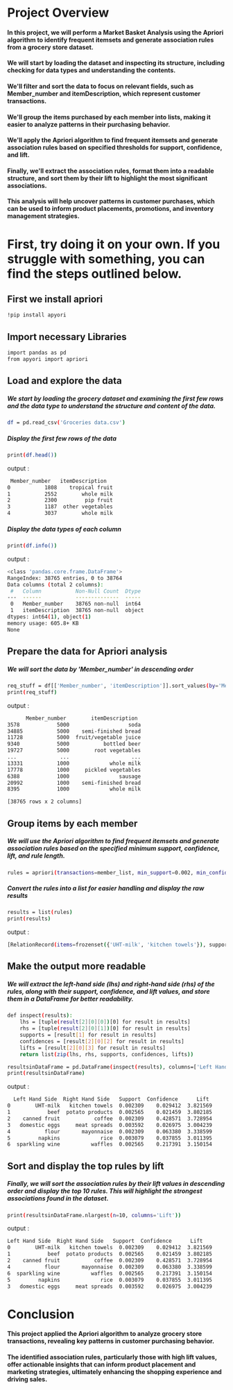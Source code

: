 # Project Overview

#### In this project, we will perform a Market Basket Analysis using the Apriori algorithm to identify frequent itemsets and generate association rules from a grocery store dataset.

#### We will start by loading the dataset and inspecting its structure, including checking for data types and understanding the contents.

#### We'll filter and sort the data to focus on relevant fields, such as Member_number and itemDescription, which represent customer transactions.

#### We'll group the items purchased by each member into lists, making it easier to analyze patterns in their purchasing behavior.

#### We'll apply the Apriori algorithm to find frequent itemsets and generate association rules based on specified thresholds for support, confidence, and lift.

#### Finally, we'll extract the association rules, format them into a readable structure, and sort them by their lift to highlight the most significant associations.

#### This analysis will help uncover patterns in customer purchases, which can be used to inform product placements, promotions, and inventory management strategies.

# First, try doing it on your own. If you struggle with something, you can find the steps outlined below.

## **First we install apriori**
```bash
!pip install apyori
```
## **Import necessary Libraries**
```bash
import pandas as pd
from apyori import apriori
```
## **Load and explore the data**
##### We start by loading the grocery dataset and examining the first few rows and the data type to understand the structure and content of the data.
```bash
df = pd.read_csv('Groceries data.csv')
```
##### Display the first few rows of the data
```bash
print(df.head())
```
output :
```bash
 Member_number   itemDescription
0           1808    tropical fruit
1           2552        whole milk
2           2300         pip fruit
3           1187  other vegetables
4           3037        whole milk
```
##### Display the data types of each column
```bash
print(df.info())
```
output :
```bash
<class 'pandas.core.frame.DataFrame'>
RangeIndex: 38765 entries, 0 to 38764
Data columns (total 2 columns):
 #   Column           Non-Null Count  Dtype 
---  ------           --------------  ----- 
 0   Member_number    38765 non-null  int64 
 1   itemDescription  38765 non-null  object
dtypes: int64(1), object(1)
memory usage: 605.8+ KB
None
```
## **Prepare the data for Apriori analysis**
##### We will sort the data by 'Member_number' in descending order
```bash
req_stuff = df[['Member_number', 'itemDescription']].sort_values(by='Member_number', ascending=False)
print(req_stuff)
```
output :
```bash
      Member_number        itemDescription
3578            5000                   soda
34885           5000    semi-finished bread
11728           5000  fruit/vegetable juice
9340            5000           bottled beer
19727           5000        root vegetables
...              ...                    ...
13331           1000             whole milk
17778           1000     pickled vegetables
6388            1000                sausage
20992           1000    semi-finished bread
8395            1000             whole milk

[38765 rows x 2 columns]
```
## **Group items by each member**
##### We will use the Apriori algorithm to find frequent itemsets and generate association rules based on the specified minimum support, confidence, lift, and rule length.
```bash
rules = apriori(transactions=member_list, min_support=0.002, min_confidence=0.0002, min_lift=3, min_length=2, max_length=2)
```
##### Convert the rules into a list for easier handling and display the raw results
```bash
results = list(rules)
print(results)
```
output :
```bash
[RelationRecord(items=frozenset({'UHT-milk', 'kitchen towels'}), support=0.002308876346844536, ordered_statistics=[OrderedStatistic(items_base=frozenset({'UHT-milk'}), items_add=frozenset({'kitchen towels'}), confidence=0.029411764705882356, lift=3.821568627450981), OrderedStatistic(items_base=frozenset({'kitchen towels'}), items_add=frozenset({'UHT-milk'}), confidence=0.30000000000000004, lift=3.821568627450981)]), RelationRecord(items=frozenset({'beef', 'potato products'}), support=0.002565418163160595, ordered_statistics=[OrderedStatistic(items_base=frozenset({'beef'}), items_add=frozenset({'potato products'}), confidence=0.02145922746781116, lift=3.8021849395239955), OrderedStatistic(items_base=frozenset({'potato products'}), items_add=frozenset({'beef'}), confidence=0.4545454545454546, lift=3.8021849395239955)]), RelationRecord(items=frozenset({'canned fruit', 'coffee'}), support=0.002308876346844536, ordered_statistics=[OrderedStatistic(items_base=frozenset({'canned fruit'}), items_add=frozenset({'coffee'}), confidence=0.4285714285714286, lift=3.7289540816326534), OrderedStatistic(items_base=frozenset({'coffee'}), items_add=frozenset({'canned fruit'}), confidence=0.020089285714285716, lift=3.7289540816326534)]), RelationRecord(items=frozenset({'meat spreads', 'domestic eggs'}), support=0.0035915854284248334, ordered_statistics=[OrderedStatistic(items_base=frozenset({'domestic eggs'}), items_add=frozenset({'meat spreads'}), confidence=0.02697495183044316, lift=3.0042389210019267), OrderedStatistic(items_base=frozenset({'meat spreads'}), items_add=frozenset({'domestic eggs'}), confidence=0.4, lift=3.0042389210019267)]), RelationRecord(items=frozenset({'flour', 'mayonnaise'}), support=0.002308876346844536, ordered_statistics=[OrderedStatistic(items_base=frozenset({'flour'}), items_add=frozenset({'mayonnaise'}), confidence=0.06338028169014086, lift=3.3385991625428253), OrderedStatistic(items_base=frozenset({'mayonnaise'}), items_add=frozenset({'flour'}), confidence=0.12162162162162163, lift=3.338599162542825)]), RelationRecord(items=frozenset({'rice', 'napkins'}), support=0.0030785017957927143, ordered_statistics=[OrderedStatistic(items_base=frozenset({'napkins'}), items_add=frozenset({'rice'}), confidence=0.03785488958990536, lift=3.0113950943153287), OrderedStatistic(items_base=frozenset({'rice'}), items_add=frozenset({'napkins'}), confidence=0.2448979591836735, lift=3.011395094315329)]), RelationRecord(items=frozenset({'waffles', 'sparkling wine'}), support=0.002565418163160595, ordered_statistics=[OrderedStatistic(items_base=frozenset({'sparkling wine'}), items_add=frozenset({'waffles'}), confidence=0.21739130434782608, lift=3.1501535477614353), OrderedStatistic(items_base=frozenset({'waffles'}), items_add=frozenset({'sparkling wine'}), confidence=0.03717472118959108, lift=3.1501535477614353)])]
```
## **Make the output more readable**
#####  We will extract the left-hand side (lhs) and right-hand side (rhs) of the rules, along with their support, confidence, and lift values, and store them in a DataFrame for better readability.
```bash
def inspect(results):
    lhs = [tuple(result[2][0][0])[0] for result in results]
    rhs = [tuple(result[2][0][1])[0] for result in results]
    supports = [result[1] for result in results]
    confidences = [result[2][0][2] for result in results]
    lifts = [result[2][0][3] for result in results]
    return list(zip(lhs, rhs, supports, confidences, lifts))

resultsinDataFrame = pd.DataFrame(inspect(results), columns=['Left Hand Side', 'Right Hand Side', 'Support', 'Confidence', 'Lift'])
print(resultsinDataFrame)
```
output :
```bash
  Left Hand Side  Right Hand Side   Support  Confidence      Lift
0        UHT-milk   kitchen towels  0.002309    0.029412  3.821569
1            beef  potato products  0.002565    0.021459  3.802185
2    canned fruit           coffee  0.002309    0.428571  3.728954
3   domestic eggs     meat spreads  0.003592    0.026975  3.004239
4           flour       mayonnaise  0.002309    0.063380  3.338599
5         napkins             rice  0.003079    0.037855  3.011395
6  sparkling wine          waffles  0.002565    0.217391  3.150154
```
## **Sort and display the top rules by lift**
##### Finally, we will sort the association rules by their lift values in descending order and display the top 10 rules. This will highlight the strongest associations found in the dataset.
```bash
print(resultsinDataFrame.nlargest(n=10, columns='Lift'))
```
output :
```bash
Left Hand Side  Right Hand Side   Support  Confidence      Lift
0        UHT-milk   kitchen towels  0.002309    0.029412  3.821569
1            beef  potato products  0.002565    0.021459  3.802185
2    canned fruit           coffee  0.002309    0.428571  3.728954
4           flour       mayonnaise  0.002309    0.063380  3.338599
6  sparkling wine          waffles  0.002565    0.217391  3.150154
5         napkins             rice  0.003079    0.037855  3.011395
3   domestic eggs     meat spreads  0.003592    0.026975  3.004239
```
# Conclusion
#### This project applied the Apriori algorithm to analyze grocery store transactions, revealing key patterns in customer purchasing behavior.
#### The identified association rules, particularly those with high lift values, offer actionable insights that can inform product placement and marketing strategies, ultimately enhancing the shopping experience and driving sales.



















